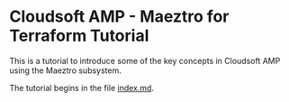 
# Cloudsoft AMP - Maeztro for Terraform Tutorial

This is a tutorial to introduce some of the key concepts in Cloudsoft AMP using the Maeztro subsystem.

The tutorial begins in the file [index.md](index.md).

